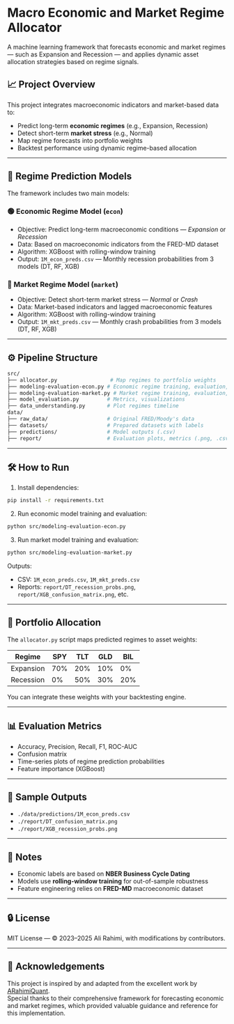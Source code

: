 # Macro Economic and Market Regime Allocator

A machine learning framework that forecasts economic and market regimes — such as Expansion and Recession — and applies dynamic asset allocation strategies based on regime signals.

## 📈 Project Overview

This project integrates macroeconomic indicators and market-based data to:

- Predict long-term **economic regimes** (e.g., Expansion, Recession)
- Detect short-term **market stress** (e.g., Normal)
- Map regime forecasts into portfolio weights
- Backtest performance using dynamic regime-based allocation

---

## 🧠 Regime Prediction Models

The framework includes two main models:

### 🟢 Economic Regime Model (`econ`)
- Objective: Predict long-term macroeconomic conditions — *Expansion* or *Recession*
- Data: Based on macroeconomic indicators from the FRED-MD dataset
- Algorithm: XGBoost with rolling-window training
- Output: `1M_econ_preds.csv` — Monthly recession probabilities from 3 models (DT, RF, XGB)

### 🔴 Market Regime Model (`market`)
- Objective: Detect short-term market stress — *Normal* or *Crash*
- Data: Market-based indicators and lagged macroeconomic features
- Algorithm: XGBoost with rolling-window training
- Output: `1M_mkt_preds.csv` — Monthly crash probabilities from 3 models (DT, RF, XGB)

---

## ⚙️ Pipeline Structure

```bash
src/
├── allocator.py                 # Map regimes to portfolio weights
├── modeling-evaluation-econ.py # Economic regime training, evaluation, feature importance
├── modeling-evaluation-market.py # Market regime training, evaluation, feature importance
├── model_evaluation.py         # Metrics, visualizations
├── data_understanding.py       # Plot regimes timeline
data/
├── raw_data/                   # Original FRED/Moody's data
├── datasets/                   # Prepared datasets with labels
├── predictions/                # Model outputs (.csv)
├── report/                     # Evaluation plots, metrics (.png, .csv)
```

---

## 🛠️ How to Run

1. Install dependencies:
```bash
pip install -r requirements.txt
```

2. Run economic model training and evaluation:
```bash
python src/modeling-evaluation-econ.py
```

3. Run market model training and evaluation:
```bash
python src/modeling-evaluation-market.py
```

Outputs:
- CSV: `1M_econ_preds.csv`, `1M_mkt_preds.csv`
- Reports: `report/DT_recession_probs.png`, `report/XGB_confusion_matrix.png`, etc.

---

## 💼 Portfolio Allocation

The `allocator.py` script maps predicted regimes to asset weights:

| Regime     | SPY | TLT | GLD | BIL |
|------------|-----|-----|-----|-----|
| Expansion  | 70% | 20% | 10% |  0% |
| Recession  |  0% | 50% | 30% | 20% |

You can integrate these weights with your backtesting engine.

---

## 📊 Evaluation Metrics

- Accuracy, Precision, Recall, F1, ROC-AUC
- Confusion matrix
- Time-series plots of regime prediction probabilities
- Feature importance (XGBoost)

---

## 📁 Sample Outputs

- `./data/predictions/1M_econ_preds.csv`
- `./report/DT_confusion_matrix.png`
- `./report/XGB_recession_probs.png`

---

## 📌 Notes

- Economic labels are based on **NBER Business Cycle Dating**
- Models use **rolling-window training** for out-of-sample robustness
- Feature engineering relies on **FRED-MD** macroeconomic dataset

---

## 🔒 License

MIT License — © 2023–2025 Ali Rahimi, with modifications by contributors.

---

## 🙏 Acknowledgements

This project is inspired by and adapted from the excellent work by [ARahimiQuant](https://github.com/ARahimiQuant/forecasting-economic-and-market-regimes).  
Special thanks to their comprehensive framework for forecasting economic and market regimes, which provided valuable guidance and reference for this implementation.